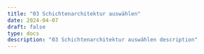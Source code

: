 ```yaml
---
title: "03 Schichtenarchitektur auswählen"
date: 2024-04-07
draft: false
type: docs
description: "03 Schichtenarchitektur auswählen description"
---
```


